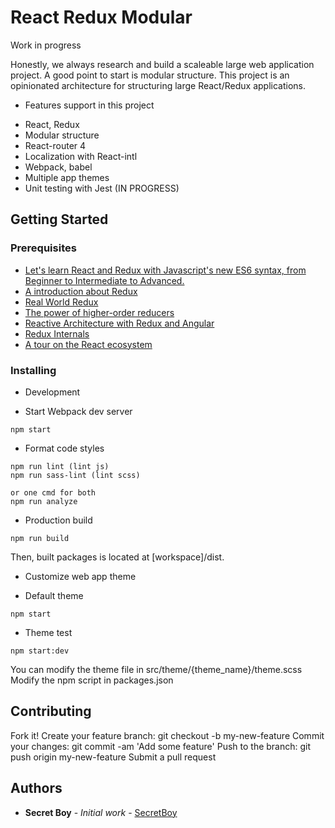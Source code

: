 # React Redux Modular

Work in progress

Honestly, we always research and build a scaleable large web application project. A good point to start is modular structure.
This project is an opinionated architecture for structuring large React/Redux applications.

* Features support in this project
- React, Redux
- Modular structure
- React-router 4
- Localization with React-intl
- Webpack, babel
- Multiple app themes
- Unit testing with Jest (IN PROGRESS)

## Getting Started

### Prerequisites

* [Let's learn React and Redux with Javascript's new ES6 syntax, from Beginner to Intermediate to Advanced.](https://www.youtube.com/watch?v=d0oUGmSE6IY&list=PLJBrYU54JD2pTblB20OmV7GL6H5J-p2g8)
* [A introduction about Redux](https://github.com/chentsulin/redux-intro)
* [Real World Redux](https://speakerdeck.com/chrisui/real-world-redux)
* [The power of higher-order reducers](http://slides.com/omnidan/hor)
* [Reactive Architecture with Redux and Angular](http://slides.com/evanschultz-1/reactive-angular)
* [Redux Internals](http://slides.com/vladimirnovick/reduxinternals)
* [A tour on the React ecosystem](http://slides.com/cguedes/a-tour-on-react-ecosystem)

### Installing

* Development

- Start Webpack dev server

```
npm start
```
- Format code styles

```
npm run lint (lint js)
npm run sass-lint (lint scss)

or one cmd for both
npm run analyze
```

* Production build

```
npm run build
```
 Then, built packages is located at [workspace]/dist.

 * Customize web app theme

- Default theme
 ```
npm start
 ```
 - Theme test
 ```
 npm start:dev
 ```
 You can modify the theme file in src/theme/{theme_name}/theme.scss
 Modify the npm script in packages.json

## Contributing

Fork it!
Create your feature branch: git checkout -b my-new-feature
Commit your changes: git commit -am 'Add some feature'
Push to the branch: git push origin my-new-feature
Submit a pull request

## Authors

* **Secret Boy** - *Initial work* - [SecretBoy](https://github.com/secretboy9x)
